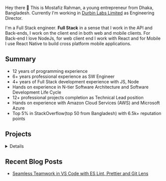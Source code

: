Hey there 👋 
This is Mostafiz Rahman, a young entrepreneur from Dhaka, Bangladesh. Currently I'm working in [Durbin Labs Limited](http://durbinlabs.com) as Engineering Director. 

I'm a Full Stack engineer. **Full Stack** in a sense that I work in the API and Back-ends, I work on the client end in both web and mobile clients. For Back-end I love NodeJs, for web client end I work with React and for Mobile I use React Native to build cross platform mobile applications. 


## Summary  
-   12 years of programming experience
-   6+ years professional experience as SW Engineer
-   4+ years of Full Stack development experience with JS, Node
-   Hands on experience in N-tier Software Architecture and Software Development Life Cycle
-   12+ professional projects completion as Technical Lead position
-   Hands on experience with Amazon Cloud Services (AWS) and Microsoft Azure
-   Top 5% in StackOverflow(top 50 from Bangladesh) with 6.5k+ reputation points


##  Projects 
<details>

>  [Doctor Dekhao](http://doctordekhao.com.bd/) - Technical Project Manager & DevOps Engineer
> Doctor Dekhao is the Uber in Healthcare industry. It enables any user to virtually visit a doctor anytime from anywhere within a second. It’s been used by 100,000+ users with an average rating of  **4.3**

> MyStudy -  Technical Project Manager & DevOps Engineer
> MyStudy is an educational platform by  _Grameenphone(_a subsidiary of  **Telenor**  Group_)_. The most challenging part of the project was to ensure handling 100,000 concurrent users.
 
 
> [DuMedico](http://dumedico.com.bd/)  -  Team Lead
>DuMedico is a platform that connects Doctors, Patients & Pharmacies. With AI and Advanced Prediction algorithms it helps doctors to focus on patient’s diagnosis without any distraction.

> Nikunzo -  Solution Architect & Team Lead
> Nikunzo is a complete solution for the managing multi-unit residential buildings. With it’s four modules (Security, Accounting, Communication, User Directory management) it brings the residents, staffs, housing committee together under a single platform.

> [LifePlus](http://lifeplusbd.com/)  - Technical Project Manager & Team Lead
> LifePlus is a platform offered by  _Lab Aid Limited_  to help their user take appointments, collect samples for tests from home, order medicines and many more. It’s been used in their 22 branches across the country.

> PWD Project Management Software - Technical Project Manager & Team Lead
> This project management software is built for 500+ engineers from field and design unit of  [_Public Works Department_](http://pwd.gov.bd/)  to create and manage their projects at granular level. Currently there are 2500+ projects managed via the system.

> Stadium - Technical Project Manager & Team Lead
> Stadium is a platform offered by  [_Canadian Wealth Inc_](https://canadian-wealth.ca/)  that enables the users to order food and drinks at their seat while watching live sports in the Stadiums.
</details>


## Recent Blog Posts  
- [Seamless Teamwork in VS Code with ES Lint, Prettier and Git Lens](https://dev.to/mostafiz93/seamless-team-work-in-vs-code-with-es-lint-prettier-and-git-lens-360d)




<!--
**mostafiz93/mostafiz93** is a ✨ _special_ ✨ repository because its `README.md` (this file) appears on your GitHub profile.

Here are some ideas to get you started:

- 🔭 I’m currently working on ...
- 🌱 I’m currently learning ...
- 👯 I’m looking to collaborate on ...
- 🤔 I’m looking for help with ...
- 💬 Ask me about ...
- 📫 How to reach me: ...
- 😄 Pronouns: ...
- ⚡ Fun fact: ...
-->
